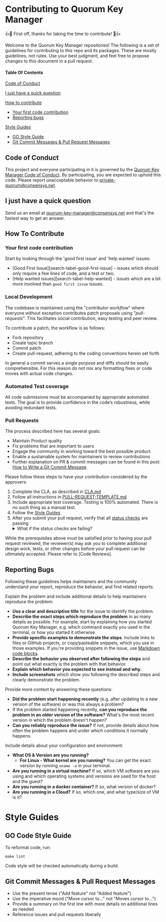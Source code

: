 # Contributing to Quorum Key Manager

:+1::tada: First off, thanks for taking the time to contribute! :tada::+1:

Welcome to the Quorum Key Manager repositories! The following is a set of guidelines for contributing to this repo and its packages. These are mostly guidelines, not rules. Use your best judgment, and feel free to propose changes to this document in a pull request.

#### Table Of Contents

[Code of Conduct](#code-of-conduct)

[I just have a quick question](#i-just-have-a-quick-question)

[How to contribute](#how-to-contribute)

- [Your first code contribution](#your-first-code-contribution)
- [Reporting bugs](#reporting-bugs)

[Style Guides](#style-guides)

- [GO Style Guide](#GO-style-guide)
- [Git Commit Messages & Pull Request Messages](#git-commit-messages--pull-request-messages)

## Code of Conduct

This project and everyone participating in it is governed by the [Quorum Key Manager Code of Conduct](CODE-OF-CONDUCT.md). By participating, you are expected to uphold this code. Please report unacceptable behavior to [private-quorum@consensys.net].

## I just have a quick question

Send us an email at [quorum-key-manager@consensys.net](mailto:quorum-key-manager@consensys.net) and that's the fastest way to get an answer.

## How To Contribute

### Your first code contribution

Start by looking through the 'good first issue' and 'help wanted' issues:

- [Good First Issue][search-label-good-first-issue] - issues which should only require a few lines of code, and a test or two.
- [Help wanted issues][search-label-help-wanted] - issues which are a bit more involved than `good first issue` issues.

### Local Development

The codebase is maintained using the "_contributor workflow_" where everyone without exception contributes patch proposals using "_pull-requests_". This facilitates social contribution, easy testing and peer review.

To contribute a patch, the workflow is as follows:

- Fork repository
- Create topic branch
- Commit patch
- Create pull-request, adhering to the coding conventions herein set forth

In general a commit serves a single purpose and diffs should be easily comprehensible. For this reason do not mix any formatting fixes or code moves with actual code changes.

### Automated Test coverage

All code submissions must be accompanied by appropriate automated tests. The goal is to provide confidence in the code’s robustness, while avoiding redundant tests.

### Pull Requests

The process described here has several goals:

- Maintain Product quality
- Fix problems that are important to users
- Engage the community in working toward the best possible product
- Enable a sustainable system for maintainers to review contributions
- Further explanation on PR & commit messages can be found in this post: [How to Write a Git Commit Message](https://chris.beams.io/posts/git-commit/).

Please follow these steps to have your contribution considered by the approvers:

1. Complete the CLA, as described in [CLA.md]
2. Follow all instructions in [PULL-REQUEST-TEMPLATE.md](.github/pull_request_template.md)
3. Include appropriate test coverage. Testing is 100% automated. There is no such thing as a manual test.
4. Follow the [Style Guides](#style-guides)
5. After you submit your pull request, verify that all [status checks](https://help.github.com/articles/about-status-checks/) are passing <details><summary>What if the status checks are failing?</summary>If a status check is failing, and you believe that the failure is unrelated to your change, please leave a comment on the pull request explaining why you believe the failure is unrelated. A maintainer will re-run the status check for you. If we conclude that the failure was a false positive, then we will open an issue to track that problem with our status check suite.</details>

While the prerequisites above must be satisfied prior to having your pull request reviewed, the reviewer(s) may ask you to complete additional design work, tests, or other changes before your pull request can be ultimately accepted. Please refer to [Code Reviews].

## Reporting Bugs

Following these guidelines helps maintainers and the community understand your report, reproduce the behavior, and find related reports.

Explain the problem and include additional details to help maintainers reproduce the problem:

- **Use a clear and descriptive title** for the issue to identify the problem.
- **Describe the exact steps which reproduce the problem** in as many details as possible. For example, start by explaining how you started Quorum Key Manager, e.g. which command exactly you used in the terminal, or how you started it otherwise.
- **Provide specific examples to demonstrate the steps**. Include links to files or GitHub projects, or copy/pasteable snippets, which you use in those examples. If you're providing snippets in the issue, use [Markdown code blocks](https://help.github.com/articles/markdown-basics/#multiple-lines).
- **Describe the behavior you observed after following the steps** and point out what exactly is the problem with that behavior.
- **Explain which behavior you expected to see instead and why.**
- **Include screenshots** which show you following the described steps and clearly demonstrate the problem.

Provide more context by answering these questions:

- **Did the problem start happening recently** (e.g. after updating to a new version of the software) or was this always a problem?
- If the problem started happening recently, **can you reproduce the problem in an older version of the software?** What's the most recent version in which the problem doesn't happen?
- **Can you reliably reproduce the issue?** If not, provide details about how often the problem happens and under which conditions it normally happens.

Include details about your configuration and environment:

- **What OS & Version are you running?**
  - **For Linux - What kernel are you running?** You can get the exact version by running `uname -a` in your terminal.
- **Are you running in a virtual machine?** If so, which VM software are you using and which operating systems and versions are used for the host and the guest?
- **Are you running in a docker container?** If so, what version of docker?
- **Are you running in a Cloud?** If so, which one, and what type/size of VM is it?

# Style Guides

## GO Code Style Guide

To reformat code, run:

```
make lint
```

Code style will be checked automatically during a build.

## Git Commit Messages & Pull Request Messages

- Use the present tense ("Add feature" not "Added feature")
- Use the imperative mood ("Move cursor to..." not "Moves cursor to...")
- Provide a summary on the first line with more details on additional lines as needed
- Reference issues and pull requests liberally

[private-quorum@consensys.net]: mailto:private-quorum@consensys.net
[cla.md]: /CLA.md
